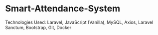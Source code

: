 # Smart-Attendance-System
Technologies Used: Laravel, JavaScript (Vanilla), MySQL, Axios, Laravel Sanctum, Bootstrap, Git, Docker
